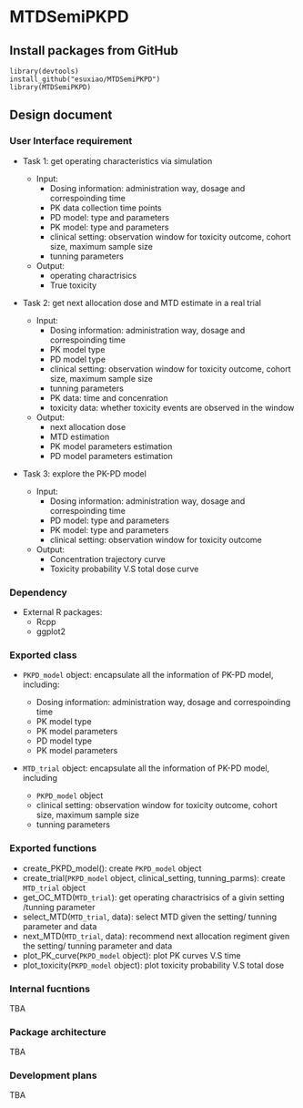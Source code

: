 # MTDSemiPKPD

## Install packages from GitHub 
```
library(devtools)
install_github("esuxiao/MTDSemiPKPD")
library(MTDSemiPKPD)
```

## Design document

### User Interface requirement

* Task 1: get operating characteristics via simulation
    * Input:
        * Dosing information: administration way, dosage and correspoinding time
        * PK data collection time points
        * PD model: type and parameters
        * PK model: type and parameters
        * clinical setting: observation window for toxicity outcome, cohort size, maximum sample size
        * tunning parameters  
    * Output:
        * operating charactrisics
        * True toxicity

* Task 2: get next allocation dose and MTD estimate in a real trial
    * Input:
        * Dosing information: administration way, dosage and correspoinding time
        * PK model type
        * PD model type
        * clinical setting: observation window for toxicity outcome, cohort size, maximum sample size
        * tunning parameters
        * PK data: time and concenration
        * toxicity data: whether toxicity events are observed in the window  
    * Output:
        * next allocation dose
        * MTD estimation
        * PK model parameters estimation
        * PD model parameters estimation

* Task 3: explore the PK-PD model
    * Input:
        * Dosing information: administration way, dosage and correspoinding time
        * PD model: type and parameters
        * PK model: type and parameters
        * clinical setting: observation window for toxicity outcome
    * Output:
        * Concentration trajectory curve
        * Toxicity probability V.S total dose curve



### Dependency
* External R packages:
    * Rcpp
    * ggplot2

### Exported class
* `PKPD_model` object: encapsulate all the information of PK-PD model, including:
    * Dosing information: administration way, dosage and correspoinding time
    * PK model type
    * PK model parameters
    * PD model type
    * PK model parameters



* `MTD_trial` object: encapsulate all the information of PK-PD model, including
    * `PKPD_model` object
    * clinical setting: observation window for toxicity outcome, cohort size, maximum sample size
    * tunning parameters  


### Exported functions
* create_PKPD_model(): create `PKPD_model` object
* create_trial(`PKPD_model` object, clinical_setting, tunning_parms): create `MTD_trial` object
* get_OC_MTD(`MTD_trial`): get operating charactrisics of a givin setting /tunning parameter
* select_MTD(`MTD_trial`, data): select MTD given the setting/ tunning parameter and data
* next_MTD(`MTD_trial`, data): recommend next allocation regiment given the setting/ tunning parameter and data
* plot_PK_curve(`PKPD_model` object): plot PK curves V.S time
* plot_toxicity(`PKPD_model` object): plot toxicity probability V.S total dose
### Internal fucntions
TBA


### Package architecture
TBA

### Development plans
TBA